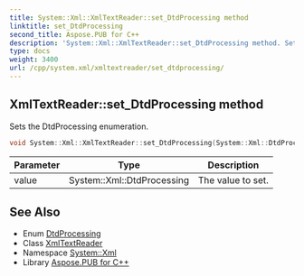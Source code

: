 ```yaml
---
title: System::Xml::XmlTextReader::set_DtdProcessing method
linktitle: set_DtdProcessing
second_title: Aspose.PUB for C++
description: 'System::Xml::XmlTextReader::set_DtdProcessing method. Sets the DtdProcessing enumeration in C++.'
type: docs
weight: 3400
url: /cpp/system.xml/xmltextreader/set_dtdprocessing/
---
```

## XmlTextReader::set_DtdProcessing method


Sets the DtdProcessing enumeration.

```cpp
void System::Xml::XmlTextReader::set_DtdProcessing(System::Xml::DtdProcessing value)
```


| Parameter | Type | Description |
| --- | --- | --- |
| value | System::Xml::DtdProcessing | The value to set. |

## See Also

* Enum [DtdProcessing](../../dtdprocessing/)
* Class [XmlTextReader](../)
* Namespace [System::Xml](../../)
* Library [Aspose.PUB for C++](../../../)
